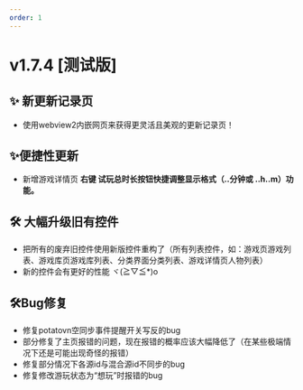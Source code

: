 ```yaml
---
order: 1
---
```

# v1.7.4 [测试版]

## ✨ 新更新记录页

* 使用webview2内嵌网页来获得更灵活且美观的更新记录页！

## ✨便捷性更新

* 新增游戏详情页 **右键 试玩总时长按钮快捷调整显示格式（..分钟或 ..h..m）功能。**

## 🛠️ 大幅升级旧有控件

* 把所有的废弃旧控件使用新版控件重构了（所有列表控件，如：游戏页游戏列表、游戏库页游戏库列表、分类界面分类列表、游戏详情页人物列表）
* 新的控件会有更好的性能 ヾ(≧▽≦*)o

## 🛠️Bug修复

* 修复potatovn空同步事件提醒开关写反的bug
* 部分修复了主页报错的问题，现在报错的概率应该大幅降低了（在某些极端情况下还是可能出现奇怪的报错）
* 修复部分情况下各源id与混合源id不同步的bug
* 修复修改游玩状态为“想玩”时报错的bug
